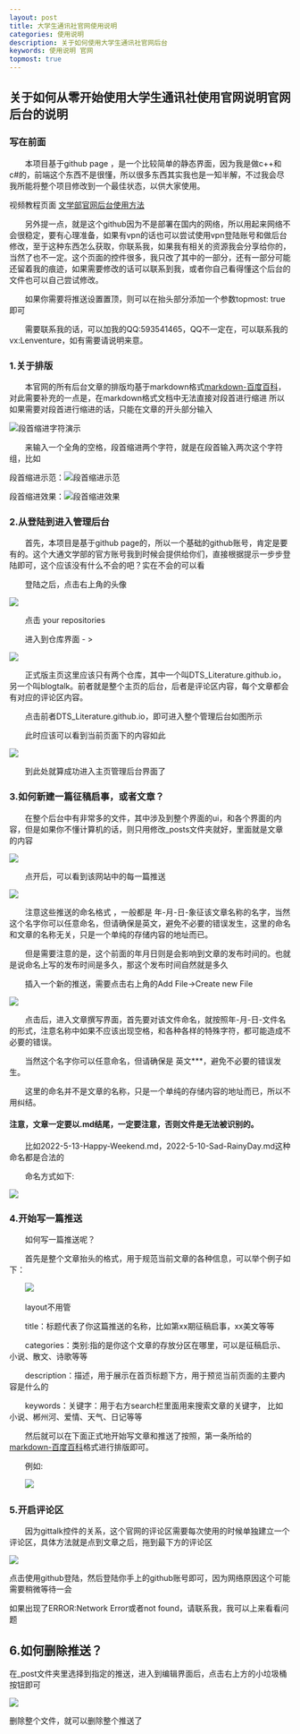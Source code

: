 ```yaml
---
layout: post
title: 大学生通讯社官网使用说明
categories: 使用说明
description: 关于如何使用大学生通讯社官网后台
keywords: 使用说明 官网
topmost: true
---
```


## 关于如何从零开始使用大学生通讯社使用官网说明官网后台的说明

### 写在前面

&emsp;&emsp;本项目基于github page ，是一个比较简单的静态界面，因为我是做c++和c#的，前端这个东西不是很懂，所以很多东西其实我也是一知半解，不过我会尽我所能将整个项目修改到一个最佳状态，以供大家使用。

视频教程页面 [文学部官网后台使用方法](https://www.bilibili.com/video/BV1GA4y1f7GY/)

&emsp;&emsp;另外提一点，就是这个github因为不是部署在国内的网络，所以用起来网络不会很稳定，要有心理准备，如果有vpn的话也可以尝试使用vpn登陆账号和做后台修改，至于这种东西怎么获取，你联系我，如果我有相关的资源我会分享给你的，当然了也不一定。这个页面的控件很多，我只改了其中的一部分，还有一部分可能还留着我的痕迹，如果需要修改的话可以联系到我，或者你自己看得懂这个后台的文件也可以自己尝试修改。

&emsp;&emsp;如果你需要将推送设置置顶，则可以在抬头部分添加一个参数topmost: true 即可

&emsp;&emsp;需要联系我的话，可以加我的QQ:593541465，QQ不一定在，可以联系我的vx:Lenventure，如有需要请说明来意。

### 1.关于排版

&emsp;&emsp;本官网的所有后台文章的排版均基于markdown格式[markdown-百度百科](https://baike.baidu.com/item/markdown/3245829)，对此需要补充的一点是，在markdown格式文档中无法直接对段首进行缩进
所以如果需要对段首进行缩进的话，只能在文章的开头部分输入

![段首缩进字符演示](https://cdn.jsdelivr.net/gh/hnkjdaxzzq/img@4cc9a86f56ffd2c255447f85db4e6763d7705544/2022/05/13/3acc340de5cee5bdb3170837e4a0d4bd.png)
  
&emsp;&emsp;来输入一个全角的空格，段首缩进两个字符，就是在段首输入两次这个字符组，比如

段首缩进示范：![段首缩进示范](https://cdn.jsdelivr.net/gh/hnkjdaxzzq/img@548690251f1c90816f0ecb25d57b6a130f63f1dc/2022/05/13/e3465fe1e3914b62d44ab5807cbc8d8c.png) 

段首缩进效果：![段首缩进效果](https://cdn.jsdelivr.net/gh/hnkjdaxzzq/img@a807aefa8038b5860ef40a026798ecf8cd2256ae/2022/05/13/0590556c494de345608267ebae5df0b3.png)

### 2.从登陆到进入管理后台

&emsp;&emsp;首先，本项目是基于github page的，所以一个基础的github账号，肯定是要有的。这个大通文学部的官方账号我到时候会提供给你们，直接根据提示一步步登陆即可，这个应该没有什么不会的吧？实在不会的可以看

&emsp;&emsp;登陆之后，点击右上角的头像
 
![](https://cdn.jsdelivr.net/gh/hnkjdaxzzq/img@65f7c0d30c276b19cdded6543f35aa61253d6d1f/2022/05/13/c0b5ecf7dd73fe78d0389eceba62a6a9.png)

&emsp;&emsp;点击 your repositories 

&emsp;&emsp;进入到仓库界面 - >

![](https://cdn.jsdelivr.net/gh/hnkjdaxzzq/img@e85ad904295dda8c26675056dc9fbfeca204d0d6/2022/05/13/2e348016b5bee9d1ebaead6520a7ae20.png)

&emsp;&emsp;正式版主页这里应该只有两个仓库，其中一个叫DTS_Literature.github.io，另一个叫blogtalk。前者就是整个主页的后台，后者是评论区内容，每个文章都会有对应的评论区内容。

&emsp;&emsp;点击前者DTS_Literature.github.io，即可进入整个管理后台如图所示

&emsp;&emsp;此时应该可以看到当前页面下的内容如此

![](https://cdn.jsdelivr.net/gh/hnkjdaxzzq/img@8d6c4448d51f9c8fc32b016d1222e825dbc37561/2022/05/13/853695c1531fa6a387b57b0976516797.png)

&emsp;&emsp;到此处就算成功进入主页管理后台界面了

### 3.如何新建一篇征稿启事，或者文章？

&emsp;&emsp;在整个后台中有非常多的文件，其中涉及到整个界面的ui，和各个界面的内容，但是如果你不懂计算机的话，则只用修改_posts文件夹就好，里面就是文章的内容

![](https://cdn.jsdelivr.net/gh/hnkjdaxzzq/img@e72e308869b3f028fa9e4533b14bc3bb90757bb8/2022/05/13/34b95e6aaf856a42f9f31d87ccfc69ee.png)

&emsp;&emsp;点开后，可以看到该网站中的每一篇推送

![](https://cdn.jsdelivr.net/gh/hnkjdaxzzq/img@d31b7dd58dfe63c85e24a3c1a1c538061bc19f89/2022/05/13/74ec33eff6f3529fa68237d76f5f6806.png)

&emsp;&emsp;注意这些推送的命名格式 ，一般都是 年-月-日-象征该文章名称的名字，当然这个名字你可以任意命名，但请确保是英文，避免不必要的错误发生，这里的命名和文章的名称无关，只是一个单纯的存储内容的地址而已。

&emsp;&emsp;但是需要注意的是，这个前面的年月日则是会影响到文章的发布时间的。也就是说命名上写的发布时间是多久，那这个发布时间自然就是多久

&emsp;&emsp;插入一个新的推送，需要点击右上角的Add File->Create new File

![](https://cdn.jsdelivr.net/gh/hnkjdaxzzq/img@612d21b942307631d47444ec1f141b9c10072d30/2022/05/13/c9f87e1e32ef135743a2b52707feb65d.png)

&emsp;&emsp;点击后，进入文章撰写界面，首先要对该文件命名，就按照年-月-日-文件名的形式，注意名称中如果不应该出现空格，和各种各样的特殊字符，都可能造成不必要的错误。

&emsp;&emsp;当然这个名字你可以任意命名，但请确保是 英文***，避免不必要的错误发生。

&emsp;&emsp;这里的命名并不是文章的名称，只是一个单纯的存储内容的地址而已，所以不用纠结。

#### 注意，文章一定要以.md结尾，一定要注意，否则文件是无法被识别的。

&emsp;&emsp;比如2022-5-13-Happy-Weekend.md，2022-5-10-Sad-RainyDay.md这种命名都是合法的

&emsp;&emsp;命名方式如下:

![](https://cdn.jsdelivr.net/gh/hnkjdaxzzq/img@113f90f861b55e0358c2fa28f3a19cfeac9f9fe4/2022/05/13/57c09115810e184d7f8d9da9caacf0e2.png)

### 4.开始写一篇推送

&emsp;&emsp;如何写一篇推送呢？

&emsp;&emsp;首先是整个文章抬头的格式，用于规范当前文章的各种信息，可以举个例子如下：

&emsp;&emsp;![](https://cdn.jsdelivr.net/gh/hnkjdaxzzq/img@1886975f45e26594c4882a60ca976fb45d78d5fb/2022/05/13/3b1c19ec1400af5f721caf16106660f4.png)

&emsp;&emsp;layout不用管

&emsp;&emsp;title：标题代表了你这篇推送的名称，比如第xx期征稿启事，xx美文等等

&emsp;&emsp;categories：类别:指的是你这个文章的存放分区在哪里，可以是征稿启示、小说、散文、诗歌等等

&emsp;&emsp;description：描述，用于展示在首页标题下方，用于预览当前页面的主要内容是什么的

&emsp;&emsp;keywords：关键字：用于右方search栏里面用来搜索文章的关键字， 比如小说、郴州河、爱情、天气、日记等等

&emsp;&emsp;然后就可以在下面正式地开始写文章和推送了按照，第一条所给的[markdown-百度百科](https://baike.baidu.com/item/markdown/3245829)格式进行排版即可。

&emsp;&emsp;例如:

&emsp;&emsp;![](https://cdn.jsdelivr.net/gh/hnkjdaxzzq/img@c7e0f89d16b2e71a378c868befcebf57ed1af3aa/2022/05/13/c0c552c1e0b4a5331d77c871d5b15e93.png)

### 5.开启评论区

&emsp;&emsp;因为gittalk控件的关系，这个官网的评论区需要每次使用的时候单独建立一个评论区，具体方法就是点到文章之后，拖到最下方的评论区

![](https://cdn.jsdelivr.net/gh/hnkjdaxzzq/img@8b195967b5ba114f42cdc6319c4d75746f2c1c24/2022/05/13/a418882b4d61ee2cdc3845df392dcbe1.png)

点击使用github登陆，然后登陆你手上的github账号即可，因为网络原因这个可能需要稍微等待一会

如果出现了ERROR:Network Error或者not found，请联系我，我可以上来看看问题

## 6.如何删除推送？

在_post文件夹里选择到指定的推送，进入到编辑界面后，点击右上方的小垃圾桶按钮即可

![](https://cdn.jsdelivr.net/gh/hnkjdaxzzq/img@e5422a1165e15c0cfb27d847383dcd997b8fae19/2022/05/13/7f39cf5b0fba30796be16002e037bd31.png)

删除整个文件，就可以删除整个推送了
